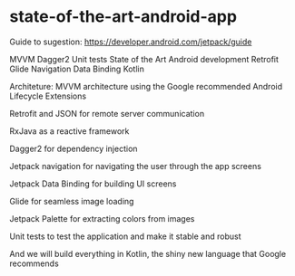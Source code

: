 # state-of-the-art-android-app

Guide to sugestion:
https://developer.android.com/jetpack/guide
 
MVVM
Dagger2
Unit tests
State of the Art Android development
Retrofit
Glide
Navigation
Data Binding
Kotlin


Architeture: 
MVVM architecture using the Google recommended Android Lifecycle Extensions

Retrofit and JSON for remote server communication

RxJava as a reactive framework

Dagger2 for dependency injection

Jetpack navigation for navigating the user through the app screens

Jetpack Data Binding for building UI screens

Glide for seamless image loading

Jetpack Palette for extracting colors from images

Unit tests to test the application and make it stable and robust

And we will build everything in Kotlin, the shiny new language that Google recommends

